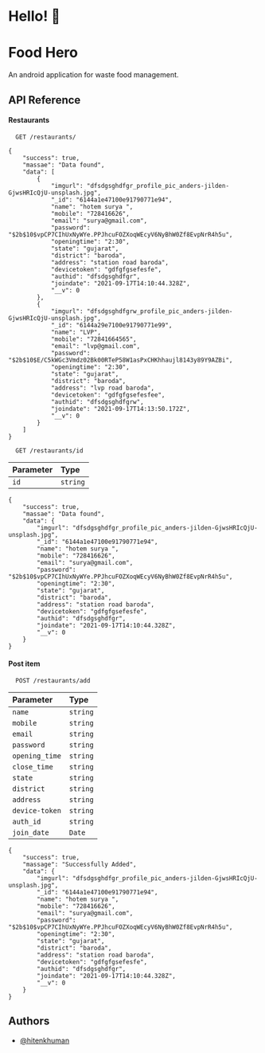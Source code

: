 
# Hello! 👋


  
# Food Hero

An android application for waste food management. 


## API Reference

#### Restaurants

```http
  GET /restaurants/
```
```
{
    "success": true,
    "massae": "Data found",
    "data": [
        {
            "imgurl": "dfsdgsghdfgr_profile_pic_anders-jilden-GjwsHRIcQjU-unsplash.jpg",
            "_id": "6144a1e47100e91790771e94",
            "name": "hotem surya ",
            "mobile": "728416626",
            "email": "surya@gmail.com",
            "password": "$2b$10$vpCP7CIhUxNyWYe.PPJhcuFOZXoqWEcyV6NyBhW0Zf8EvpNrR4h5u",
            "openingtime": "2:30",
            "state": "gujarat",
            "district": "baroda",
            "address": "station road baroda",
            "devicetoken": "gdfgfgsefesfe",
            "authid": "dfsdgsghdfgr",
            "joindate": "2021-09-17T14:10:44.328Z",
            "__v": 0
        },
        {
            "imgurl": "dfsdgsghdfgrw_profile_pic_anders-jilden-GjwsHRIcQjU-unsplash.jpg",
            "_id": "6144a29e7100e91790771e99",
            "name": "LVP",
            "mobile": "72841664565",
            "email": "lvp@gmail.com",
            "password": "$2b$10$E/C5kWGc3Vmdz02Bk00RTeP58W1asPxCHKhhaujl8143y89Y9AZBi",
            "openingtime": "2:30",
            "state": "gujarat",
            "district": "baroda",
            "address": "lvp road baroda",
            "devicetoken": "gdfgfgsefesfee",
            "authid": "dfsdgsghdfgrw",
            "joindate": "2021-09-17T14:13:50.172Z",
            "__v": 0
        }
    ]
}
```

```http
  GET /restaurants/id
```

| Parameter | Type     |
| :-------- | :------- | 
| `id` | `string` | 

```
{
    "success": true,
    "massae": "Data found",
    "data": {
        "imgurl": "dfsdgsghdfgr_profile_pic_anders-jilden-GjwsHRIcQjU-unsplash.jpg",
        "_id": "6144a1e47100e91790771e94",
        "name": "hotem surya ",
        "mobile": "728416626",
        "email": "surya@gmail.com",
        "password": "$2b$10$vpCP7CIhUxNyWYe.PPJhcuFOZXoqWEcyV6NyBhW0Zf8EvpNrR4h5u",
        "openingtime": "2:30",
        "state": "gujarat",
        "district": "baroda",
        "address": "station road baroda",
        "devicetoken": "gdfgfgsefesfe",
        "authid": "dfsdgsghdfgr",
        "joindate": "2021-09-17T14:10:44.328Z",
        "__v": 0
    }
}
```

#### Post item

```http
  POST /restaurants/add
```

| Parameter | Type     | 
| :-------- | :------- | 
| `name`      | `string` | 
| `mobile`      | `string` | 
| `email`      | `string` | 
| `password`      | `string` | 
| `opening_time`      | `string` | 
| `close_time`      | `string` | 
| `state`      | `string` | 
| `district`      | `string` | 
| `address`      | `string` | 
| `device-token`      | `string` | 
| `auth_id`      | `string` | 
| `join_date`      | `Date` | 


```
{
    "success": true,
    "massage": "Successfully Added",
    "data": {
        "imgurl": "dfsdgsghdfgr_profile_pic_anders-jilden-GjwsHRIcQjU-unsplash.jpg",
        "_id": "6144a1e47100e91790771e94",
        "name": "hotem surya ",
        "mobile": "728416626",
        "email": "surya@gmail.com",
        "password": "$2b$10$vpCP7CIhUxNyWYe.PPJhcuFOZXoqWEcyV6NyBhW0Zf8EvpNrR4h5u",
        "openingtime": "2:30",
        "state": "gujarat",
        "district": "baroda",
        "address": "station road baroda",
        "devicetoken": "gdfgfgsefesfe",
        "authid": "dfsdgsghdfgr",
        "joindate": "2021-09-17T14:10:44.328Z",
        "__v": 0
    }
}
```


## Authors

- [@hitenkhuman](https://www.github.com/Hitenkhuman)

  


  
